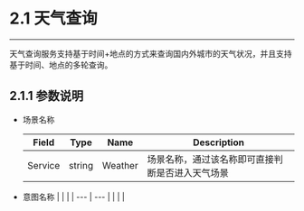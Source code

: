 # 2.1 天气查询

---

天气查询服务支持基于时间+地点的方式来查询国内外城市的天气状况，并且支持基于时间、地点的多轮查询。

## 2.1.1 参数说明

* 场景名称

    | Field | Type | Name | Description |
    | --- | --- | --- | --- |
    | Service | string | Weather | 场景名称，通过该名称即可直接判断是否进入天气场景 |

* 意图名称
  |  |  |
  | --- | --- |
  |  |  |



